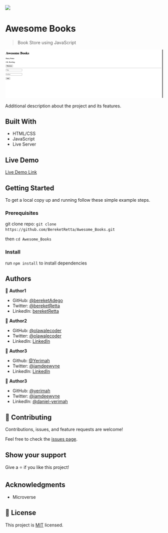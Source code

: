 ![](https://img.shields.io/badge/Microverse-blueviolet)

# Awesome Books

> Book Store using JavaScript

![screenshot](./app_screenshot.png)

Additional description about the project and its features.

## Built With

- HTML/CSS
- JavaScript
- Live Server

## Live Demo

[Live Demo Link](https://bereketretta.github.io/Awesome_Books/)


## Getting Started

To get a local copy up and running follow these simple example steps.

### Prerequisites

git clone repo: `git clone https://github.com/BereketRetta/Awesome_Books.git`

then `cd Awesome_Books`

### Install

run `npm install` to install dependencies



## Authors

👤 **Author1**

- GitHub: [@bereketAdego](https://github.com/bereketRetta)
- Twitter: [@bereketRetta](https://twitter.com/bekiopia)
- LinkedIn: [bereketRetta](https://linkedin.com/in/bereket-retta)

👤 **Author2**

- GitHub: [@olawalecoder](https://github.com/olawalecoder)
- Twitter: [@olawalecoder](https://twitter.com/olawalecoder)
- LinkedIn: [LinkedIn](https://linkedin.com/in/bamidele-olawale-072975142)

👤 **Author3**

- Github: [@Yerimah](https://github.com/Yerimah)
- Twitter: [@iamdeewyne](https://twitter.com/iamdeewyne)
- LinkedIn: [LinkedIn](https://www.linkedin.com/in/daniel-yerimah/)

👤 **Author3**

- GitHub: [@yerimah](https://github.com/yerimah)
- Twitter: [@iamdeewyne](https://twitter.com/iamdeewyne)
- LinkedIn: [@daniel-yerimah](https://www.linkedin.com/in/daniel-yerimah/)

## 🤝 Contributing

Contributions, issues, and feature requests are welcome!

Feel free to check the [issues page](https://github.com/BereketRetta/Awesome_Books/issues).

## Show your support

Give a ⭐️ if you like this project!

## Acknowledgments

- Microverse

## 📝 License

This project is [MIT](./MIT.md) licensed.
